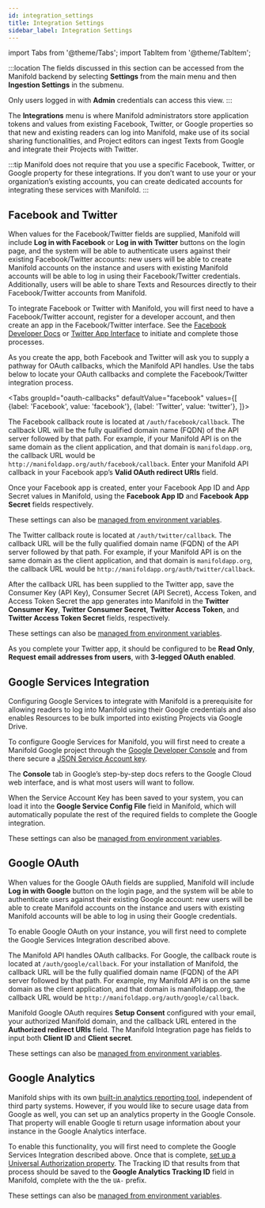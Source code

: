 ```yaml
---
id: integration_settings
title: Integration Settings
sidebar_label: Integration Settings
---
```


import Tabs from '@theme/Tabs';
import TabItem from '@theme/TabItem';

:::location
The fields discussed in this section can be accessed from the Manifold backend by selecting **Settings** from the main menu and then **Ingestion Settings** in the submenu.

Only users logged in with **Admin** credentials can access this view.
:::

The **Integrations** menu is where Manifold administrators store application tokens and values from existing Facebook, Twitter, or Google properties so that new and existing readers can log into Manifold, make use of its social sharing functionalities, and Project editors can ingest Texts from Google and integrate their Projects with Twitter.

:::tip
Manifold does not require that you use a specific Facebook, Twitter, or Google property for these integrations. If you don’t want to use your or your organization’s existing accounts, you can create dedicated accounts for integrating these services with Manifold.
:::

## Facebook and Twitter

When values for the Facebook/Twitter fields are supplied, Manifold will include **Log in with Facebook** or **Log in with Twitter** buttons on the login page, and the system will be able to authenticate users against their existing Facebook/Twitter accounts: new users will be able to create Manifold accounts on the instance and users with existing Manifold accounts will be able to log in using their Facebook/Twitter credentials. Additionally, users will be able to share Texts and Resources directly to their Facebook/Twitter accounts from Manifold.

To integrate Facebook or Twitter with Manifold, you will first need to have a Facebook/Twitter account, register for a developer account, and then create an app in the Facebook/Twitter interface. See the [Facebook Developer Docs](https://developers.facebook.com/docs/apps/register#developer-account) or [Twitter App Interface](https://apps.twitter.com) to initiate and complete those processes.

As you create the app, both Facebook and Twitter will ask you to supply a pathway for OAuth callbacks, which the Manifold API handles. Use the tabs below to locate your OAuth callbacks and complete the Facebook/Twitter integration process.

<Tabs
  groupId="oauth-callbacks"
  defaultValue="facebook"
  values={[
    {label: 'Facebook', value: 'facebook'},
    {label: 'Twitter', value: 'twitter'},
  ]}>

<TabItem value="facebook">

The Facebook callback route is located at `/auth/facebook/callback`. The callback URL will be the fully qualified domain name (FQDN) of the API server followed by that path. For example, if your Manifold API is on the same domain as the client application, and that domain is `manifoldapp.org`, the callback URL would be `http://manifoldapp.org/auth/facebook/callback`. Enter your Manifold API callback in your Facebook app’s **Valid OAuth redirect URIs** field.

Once your Facebook app is created, enter your Facebook App ID and App Secret values in Manifold, using the **Facebook App ID** and **Facebook App Secret** fields respectively.

These settings can also be [managed from environment variables](/docs/administering/configuring/managing_settings#managing-settings-with-environment-variables).
</TabItem>

<TabItem value="twitter">

The Twitter callback route is located at `/auth/twitter/callback`. The callback URL will be the fully qualified domain name (FQDN) of the API server followed by that path. For example, if your Manifold API is on the same domain as the client application, and that domain is `manifoldapp.org`, the callback URL would be `http://manifoldapp.org/auth/twitter/callback`.

After the callback URL has been supplied to the Twitter app, save the Consumer Key (API Key), Consumer Secret (API Secret), Access Token, and Access Token Secret the app generates into Manifold in the **Twitter Consumer Key**, **Twitter Consumer Secret**, **Twitter Access Token**, and **Twitter Access Token Secret** fields, respectively.

These settings can also be [managed from environment variables](/docs/administering/configuring/managing_settings#managing-settings-with-environment-variables).

As you complete your Twitter app, it should be configured to be **Read Only**, **Request email addresses from users**, with **3-legged OAuth enabled**.

</TabItem>

</Tabs>

## Google Services Integration

Configuring Google Services to integrate with Manifold is a prerequisite for allowing readers to log into Manifold using their Google credentials and also enables Resources to be bulk imported into existing Projects via Google Drive.

To configure Google Services for Manifold, you will first need to create a Manifold Google project through the [Google Developer Console](https://cloud.google.com/resource-manager/docs/creating-managing-projects#creating_a_project) and from there secure a [JSON Service Account key](https://cloud.google.com/iam/docs/creating-managing-service-account-keys).

The **Console** tab in Google’s step-by-step docs refers to the Google Cloud web interface, and is what most users will want to follow.

When the Service Account Key has been saved to your system, you can load it into the **Google Service Config File** field in Manifold, which will automatically populate the rest of the required fields to complete the Google integration.

These settings can also be [managed from environment variables](/docs/administering/configuring/managing_settings#managing-settings-with-environment-variables).

## Google OAuth

When values for the Google OAuth fields are supplied, Manifold will include **Log in with Google** button on the login page, and the system will be able to authenticate users against their existing Google account: new users will be able to create Manifold accounts on the instance and users with existing Manifold accounts will be able to log in using their Google credentials.

To enable Google OAuth on your instance, you will first need to complete the Google Services Integration described above.

The Manifold API handles OAuth callbacks. For Google, the callback route is located at `/auth/google/callback`. For your installation of Manifold, the callback URL will be the fully qualified domain name (FQDN) of the API server followed by that path. For example, my Manifold API is on the same domain as the client application, and that domain is manifoldapp.org, the callback URL would be `http://manifoldapp.org/auth/google/callback`.

Manifold Google OAuth requires **Setup Consent** configured with your email, your authorized Manifold domain, and the callback URL entered in the **Authorized redirect URIs** field. The Manifold Integration page has fields to input both **Client ID** and **Client secret**.

These settings can also be [managed from environment variables](/docs/administering/configuring/managing_settings#managing-settings-with-environment-variables).

## Google Analytics

Manifold ships with its own [built-in analytics reporting tool](../../backend/analytics.md), independent of third party systems. However, if you would like to secure usage data from Google as well, you can set up an analytics property in the Google Console. That property will enable Google ti return usage information about your instance in the Google Analytics interface.

To enable this functionality, you will first need to complete the Google Services Integration described above. Once that is complete, [set up a Universal Authorization property](https://support.google.com/analytics/answer/10269537). The Tracking ID that results from that process should be saved to the **Google Analytics Tracking ID** field in Manifold, complete with the the `UA-` prefix.

These settings can also be [managed from environment variables](/docs/administering/configuring/managing_settings#managing-settings-with-environment-variables).
